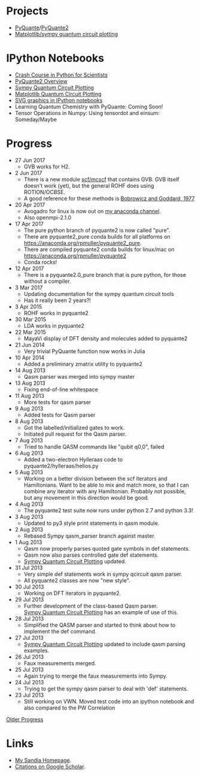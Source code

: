 Projects
========
* [PyQuante](http://pyquante.sf.net)/[PyQuante2](https://github.com/rpmuller/pyquante2)
* [Matplotlib/sympy quantum circuit plotting](https://github.com/rpmuller/PlotQCircuit/blob/master/PlotQCircuit.ipynb)

IPython Notebooks
=================
* [Crash Course in Python for Scientists](http://nbviewer.ipython.org/5920182)
* [PyQuante2 Overview](http://nbviewer.ipython.org/5745404)
* [Sympy Quantum Circuit Plotting](http://nbviewer.ipython.org/5843312)
* [Matplotlib Quantum Circuit Plotting](https://github.com/rpmuller/PlotQCircuit/blob/master/PlotQCircuit.ipynb)
* [SVG graphics in IPython notebooks](http://nbviewer.ipython.org/5666810)
* Learning Quantum Chemistry with PyQuante: Coming Soon!
* Tensor Operations in Numpy: Using tensordot and einsum: Someday/Maybe 

Progress
========
* 27 Jun 2017
  - GVB works for H2.
* 2 Jun 2017
  - There is a new module [scf/mcscf](https://github.com/rpmuller/pyquante2/blob/master/pyquante2/scf/mcscf.py) that contains GVB. GVB itself doesn't work (yet), but the general ROHF does using ROTION/OCBSE.
  - A good reference for these methods is [Bobrowicz and Goddard, 1977](http://www.wag.caltech.edu/publications/sup/pdf/108.pdf)
* 20 Apr 2017
  - Avogadro for linux is now out on [my anaconda channel](http://anaconda.org/rpmuller).
  - Also openmpi-2.1.0
* 17 Apr 2017
  - The pure python branch of pyquante2 is now called "pure".
  - There are pyquante2_pure conda builds for all platforms on https://anaconda.org/rpmuller/pyquante2_pure.
  - There are compiled pyquante2 conda builds for linux/mac on https://anaconda.org/rpmuller/pyquante2
  - Conda rocks! 
* 12 Apr 2017
  - There is a pyquante2.0_pure branch that is pure python, for those without a compiler.
* 3 Mar 2017
  - Updating documentation for the sympy quantum circuit tools
  - Has it really been 2 years?!
* 3 Apr 2015
  - ROHF works in pyquante2
* 30 Mar 2015
  - LDA works in pyquante2
* 22 Mar 2015
  - MayaVi display of DFT density and molecules added to pyquante2
* 21 Jun 2014
  - Very trivial PyQuante function now works in Julia
* 10 Apr 2014
  - Added a preliminary zmatrix utility to pyquante2
* 14 Aug 2013
  - Qasm parser was merged into sympy master
* 13 Aug 2013
  - Fixing end-of-line whitespace
* 11 Aug 2013
  - More tests for qasm parser
* 9 Aug 2013
  - Added tests for Qasm parser
* 8 Aug 2013
  - Got the labelled/initialized gates to work.
  - Initiated pull request for the Qasm parser.
* 7 Aug 2013
  - Tried to handle QASM commands like "qubit q0,0", failed
* 6 Aug 2013
  - Added a two-electron Hylleraas code to pyquante2/hylleraas/helios.py
* 5 Aug 2013
  - Working on a better division between the scf iterators and Hamiltonians. Want to be able to mix and match more,
    so that I can combine any iterator with any Hamiltonian. Probably not possible, but any movement in this
    direction would be good.
* 4 Aug 2013
  - The pyquante2 test suite now runs under python 2.7 and python 3.3!
* 3 Aug 2013
  - Updated to py3 style print statements in qasm module.
* 2 Aug 2013
  - Rebased Sympy qasm_parser branch against master.
* 1 Aug 2013
  - Qasm now properly parses quoted gate symbols in def statements.
  - Qasm now also parses controlled gate def statements.
  - [Sympy Quantum Circuit Plotting](http://nbviewer.ipython.org/5843312) updated.
* 31 Jul 2013
  - Very simple def statements work in sympy qcircuit qasm parser.
  - All pyquante2 classes are now "new style".
* 30 Jul 2013
  - Working on DFT iterators in pyquante2.
* 29 Jul 2013
  - Further development of the class-based Qasm parser.  
    [Sympy Quantum Circuit Plotting](http://nbviewer.ipython.org/5843312) has an example 
    of use of this.
* 28 Jul 2013
  - Simplified the QASM parser and started to think about how to implement the def command.
* 27 Jul 2013
  - [Sympy Quantum Circuit Plotting](http://nbviewer.ipython.org/5843312) updated to include qasm parsing examples.
* 26 Jul 2013
  - Faux measurements merged.
* 25 Jul 2013
  - Again trying to merge the faux measurements into Sympy.
* 24 Jul 2013
  - Trying to get the sympy qasm parser to deal with 'def' statements.
* 23 Jul 2013
  - Still working on VWN. Moved test code into an ipython notebook and also compared to the PW Correlation

[Older Progress](https://github.com/rpmuller/rpmuller.github.io/blob/master/Older.md)

Links
=====
* [My Sandia Homepage](http://www.cs.sandia.gov/~rmuller).
* [Citations on Google Scholar](http://scholar.google.com/citations?user=ihGf4wgAAAAJ&hl=en).

